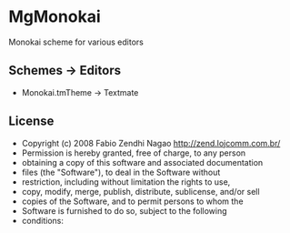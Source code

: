 # MgMonokai #

Monokai scheme for various editors

## Schemes -> Editors

* Monokai.tmTheme					-> Textmate

## License ##

* Copyright (c) 2008 Fabio Zendhi Nagao <http://zend.lojcomm.com.br/>
* Permission is hereby granted, free of charge, to any person
* obtaining a copy of this software and associated documentation
* files (the "Software"), to deal in the Software without
* restriction, including without limitation the rights to use,
* copy, modify, merge, publish, distribute, sublicense, and/or sell
* copies of the Software, and to permit persons to whom the
* Software is furnished to do so, subject to the following
* conditions: